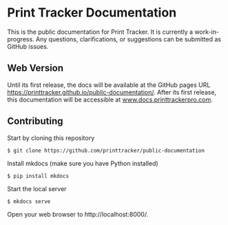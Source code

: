 # Print Tracker Documentation
This is the public documentation for Print Tracker. It is currently a work-in-progress. Any questions, clarifications, or suggestions can be submitted as GitHub issues.

## Web Version
Until its first release, the docs will be available at the GitHub pages URL https://printtracker.github.io/public-documentation/. After its first release, this documentation will be accessible at www.docs.printtrackerpro.com.

## Contributing
Start by cloning this repository
```shell
$ git clone https://github.com/printtracker/public-documentation 
```

Install mkdocs (make sure you have Python installed)
```shell
$ pip install mkdocs
```

Start the local server
```shell
$ mkdocs serve
```

Open your web browser to http://localhost:8000/.
